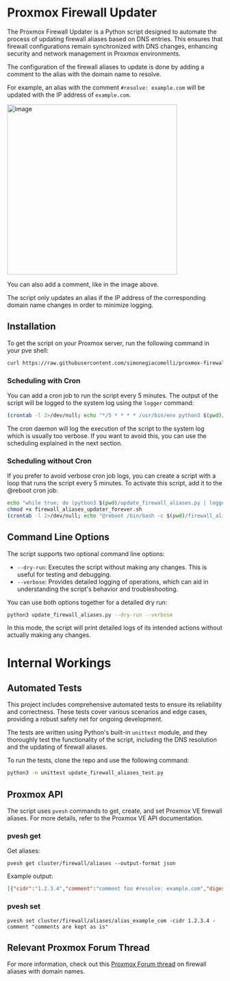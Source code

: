 # Proxmox Firewall Updater

The Proxmox Firewall Updater is a Python script designed to automate the process of updating firewall aliases based on DNS entries. This ensures that firewall configurations remain synchronized with DNS changes, enhancing security and network management in Proxmox environments.

The configuration of the firewall aliases to update is done by adding a comment to the alias with the domain name to resolve. 

For example, an alias with the comment `#resolve: example.com` will be updated with the IP address of `example.com`.

<img width="397" alt="image" src="https://github.com/simonegiacomelli/proxmox-firewall-updater/assets/3785783/85518007-756c-4804-b0a5-925b88330e02">

You can also add a comment, like in the image above.

The script only updates an alias if the IP address of the corresponding domain name changes in order to minimize logging.


## Installation

To get the script on your Proxmox server, run the following command in your pve shell:

```bash
curl https://raw.githubusercontent.com/simonegiacomelli/proxmox-firewall-updater/main/update_firewall_aliases.py -o update_firewall_aliases.py
```

### Scheduling with Cron

You can add a cron job to run the script every 5 minutes. The output of the script will be logged to the system log using the `logger` command:

```bash
(crontab -l 2>/dev/null; echo "*/5 * * * * /usr/bin/env python3 $(pwd)/update_firewall_aliases.py 2>&1 | logger -t update_firewall_aliases.py") | crontab -
```

The cron daemon will log the execution of the script to the system log which is usually too verbose. 
If you want to avoid this, you can use the scheduling explained in the next section.

### Scheduling without Cron

If you prefer to avoid verbose cron job logs, you can create a script with a loop that runs the script every 5 minutes. 
To activate this script, add it to the @reboot cron job:

```bash
echo "while true; do (python3 $(pwd)/update_firewall_aliases.py | logger -t update_firewall_aliases.py); sleep 300; done" > firewall_aliases_updater_forever.sh
chmod +x firewall_aliases_updater_forever.sh
(crontab -l 2>/dev/null; echo "@reboot /bin/bash -c $(pwd)/firewall_aliases_updater_forever.sh &") | crontab -
```

## Command Line Options

The script supports two optional command line options:

- `--dry-run`: Executes the script without making any changes. This is useful for testing and debugging.
- `--verbose`: Provides detailed logging of operations, which can aid in understanding the script's behavior and troubleshooting.

You can use both options together for a detailed dry run:

```bash
python3 update_firewall_aliases.py --dry-run --verbose
```

In this mode, the script will print detailed logs of its intended actions without actually making any changes.


# Internal Workings

## Automated Tests

This project includes comprehensive automated tests to ensure its reliability and correctness. These tests cover various scenarios and edge cases, providing a robust safety net for ongoing development.

The tests are written using Python's built-in `unittest` module, and they thoroughly test the functionality of the script, including the DNS resolution and the updating of firewall aliases.

To run the tests, clone the repo and use the following command:

```bash
python3 -m unittest update_firewall_aliases_test.py
```

## Proxmox API

The script uses `pvesh` commands to get, create, and set Proxmox VE firewall aliases. For more details, refer to the Proxmox VE API documentation.

### pvesh get
Get aliases:

`pvesh get cluster/firewall/aliases --output-format json`

Example output:

```json
[{"cidr":"1.2.3.4","comment":"comment foo #resolve: example.com","digest":"48ba54e4cabe338b1cb490bb9c5b617f61bd4212","ipversion":4,"name":"alias_example_com"},{"cidr":"0.0.0.0","comment":"comment bar #resolve: example.net","digest":"48ba54e4cabe338b1cb490bb9c5b617f61bd4212","ipversion":4,"name":"alias_example_net"}]
```

### pvesh set
`pvesh set cluster/firewall/aliases/alias_example_com -cidr 1.2.3.4 -comment "comments are kept as is"`


## Relevant Proxmox Forum Thread

For more information, check out this [Proxmox Forum thread](https://forum.proxmox.com/threads/firewall-alias-with-domainname.43036/) on firewall aliases with domain names.
